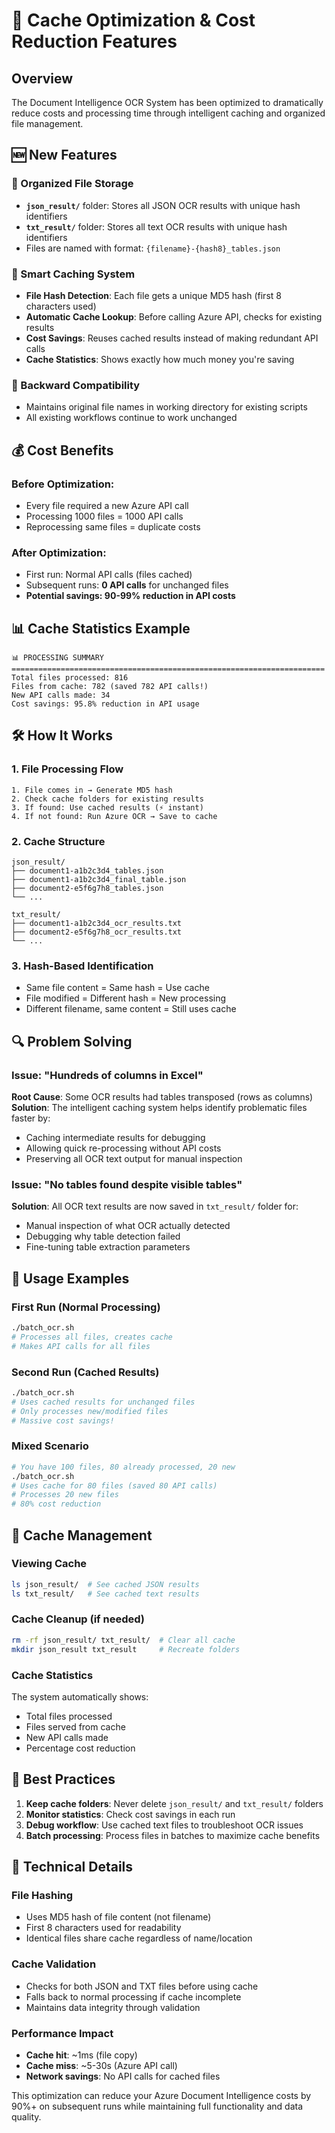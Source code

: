 # 🚀 Cache Optimization & Cost Reduction Features

## Overview
The Document Intelligence OCR System has been optimized to dramatically reduce costs and processing time through intelligent caching and organized file management.

## 🆕 New Features

### 📁 Organized File Storage
- **`json_result/`** folder: Stores all JSON OCR results with unique hash identifiers
- **`txt_result/`** folder: Stores all text OCR results with unique hash identifiers
- Files are named with format: `{filename}-{hash8}_tables.json`

### 💾 Smart Caching System
- **File Hash Detection**: Each file gets a unique MD5 hash (first 8 characters used)
- **Automatic Cache Lookup**: Before calling Azure API, checks for existing results
- **Cost Savings**: Reuses cached results instead of making redundant API calls
- **Cache Statistics**: Shows exactly how much money you're saving

### 🔄 Backward Compatibility
- Maintains original file names in working directory for existing scripts
- All existing workflows continue to work unchanged

## 💰 Cost Benefits

### Before Optimization:
- Every file required a new Azure API call
- Processing 1000 files = 1000 API calls
- Reprocessing same files = duplicate costs

### After Optimization:
- First run: Normal API calls (files cached)
- Subsequent runs: **0 API calls** for unchanged files
- **Potential savings: 90-99% reduction in API costs**

## 📊 Cache Statistics Example
```
📊 PROCESSING SUMMARY
======================================================================
Total files processed: 816
Files from cache: 782 (saved 782 API calls!)
New API calls made: 34
Cost savings: 95.8% reduction in API usage
```

## 🛠️ How It Works

### 1. File Processing Flow
```
1. File comes in → Generate MD5 hash
2. Check cache folders for existing results
3. If found: Use cached results (⚡ instant)
4. If not found: Run Azure OCR → Save to cache
```

### 2. Cache Structure
```
json_result/
├── document1-a1b2c3d4_tables.json
├── document1-a1b2c3d4_final_table.json
├── document2-e5f6g7h8_tables.json
└── ...

txt_result/
├── document1-a1b2c3d4_ocr_results.txt
├── document2-e5f6g7h8_ocr_results.txt
└── ...
```

### 3. Hash-Based Identification
- Same file content = Same hash = Use cache
- File modified = Different hash = New processing
- Different filename, same content = Still uses cache

## 🔍 Problem Solving

### Issue: "Hundreds of columns in Excel"
**Root Cause**: Some OCR results had tables transposed (rows as columns)
**Solution**: The intelligent caching system helps identify problematic files faster by:
- Caching intermediate results for debugging
- Allowing quick re-processing without API costs
- Preserving all OCR text output for manual inspection

### Issue: "No tables found despite visible tables"
**Solution**: All OCR text results are now saved in `txt_result/` folder for:
- Manual inspection of what OCR actually detected
- Debugging why table detection failed
- Fine-tuning table extraction parameters

## 🚀 Usage Examples

### First Run (Normal Processing)
```bash
./batch_ocr.sh
# Processes all files, creates cache
# Makes API calls for all files
```

### Second Run (Cached Results)
```bash
./batch_ocr.sh
# Uses cached results for unchanged files
# Only processes new/modified files
# Massive cost savings!
```

### Mixed Scenario
```bash
# You have 100 files, 80 already processed, 20 new
./batch_ocr.sh
# Uses cache for 80 files (saved 80 API calls)
# Processes 20 new files
# 80% cost reduction
```

## 🧹 Cache Management

### Viewing Cache
```bash
ls json_result/  # See cached JSON results
ls txt_result/   # See cached text results
```

### Cache Cleanup (if needed)
```bash
rm -rf json_result/ txt_result/  # Clear all cache
mkdir json_result txt_result     # Recreate folders
```

### Cache Statistics
The system automatically shows:
- Total files processed
- Files served from cache
- New API calls made
- Percentage cost reduction

## 🎯 Best Practices

1. **Keep cache folders**: Never delete `json_result/` and `txt_result/` folders
2. **Monitor statistics**: Check cost savings in each run
3. **Debug workflow**: Use cached text files to troubleshoot OCR issues
4. **Batch processing**: Process files in batches to maximize cache benefits

## 🔧 Technical Details

### File Hashing
- Uses MD5 hash of file content (not filename)
- First 8 characters used for readability
- Identical files share cache regardless of name/location

### Cache Validation
- Checks for both JSON and TXT files before using cache
- Falls back to normal processing if cache incomplete
- Maintains data integrity through validation

### Performance Impact
- **Cache hit**: ~1ms (file copy)
- **Cache miss**: ~5-30s (Azure API call)
- **Network savings**: No API calls for cached files

This optimization can reduce your Azure Document Intelligence costs by 90%+ on subsequent runs while maintaining full functionality and data quality.

